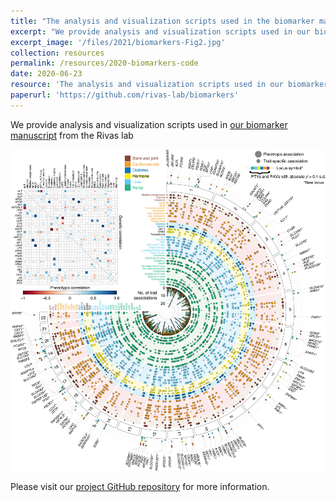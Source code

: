 ```yaml
---
title: "The analysis and visualization scripts used in the biomarker manuscript"
excerpt: "We provide analysis and visualization scripts used in our biomarker manuscript from the Rivas lab."
excerpt_image: '/files/2021/biomarkers-Fig2.jpg'
collection: resources
permalink: /resources/2020-biomarkers-code
date: 2020-06-23
resource: 'The analysis and visualization scripts used in our biomarker manuscript from the Rivas lab'
paperurl: 'https://github.com/rivas-lab/biomarkers'
---
```


We provide analysis and visualization scripts used in [our biomarker manuscript](/publication/preprint-2019-06-05-biomarkers) from the Rivas lab

![Biomarkers Fuji plot](/files/2021/biomarkers-Fig2.jpg)

Please visit our [project GitHub repository](https://github.com/rivas-lab/biomarkers) for more information.
